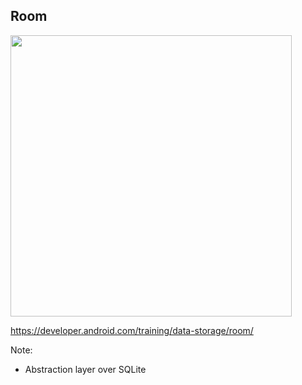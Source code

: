 ## Room

<img src="img/room_architecture.png" height=450 />

https://developer.android.com/training/data-storage/room/

Note:
+ Abstraction layer over SQLite